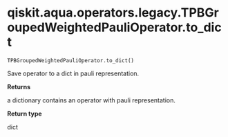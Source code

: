 # qiskit.aqua.operators.legacy.TPBGroupedWeightedPauliOperator.to\_dict

`TPBGroupedWeightedPauliOperator.to_dict()`

Save operator to a dict in pauli representation.

**Returns**

a dictionary contains an operator with pauli representation.

**Return type**

dict
